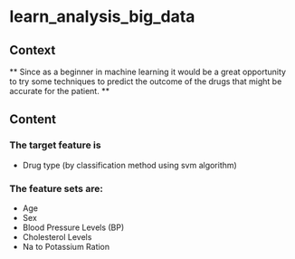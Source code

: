 # learn_analysis_big_data

## Context

** Since as a beginner in machine learning it would be a great opportunity to try some techniques to predict the outcome of the drugs that might be accurate for the patient. **

## Content

### The target feature is

-   Drug type (by classification method using svm algorithm)

### The feature sets are:

-   Age
-   Sex
-   Blood Pressure Levels (BP)
-   Cholesterol Levels
-   Na to Potassium Ration
